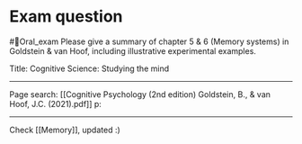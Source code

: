 # Exam question
#📝Oral_exam 
Please give a summary of chapter 5 & 6 (Memory systems) in Goldstein & van Hoof, including illustrative experimental examples.

Title:
Cognitive Science: Studying the mind
___
Page search: [[Cognitive Psychology (2nd edition) Goldstein, B., & van Hoof, J.C. (2021).pdf]]
p: 
___
Check [[Memory]], updated :)